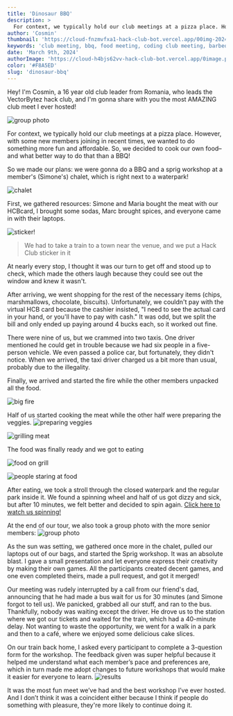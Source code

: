 ```yaml
---
title: 'Dinosaur BBQ'
description: >
  For context, we typically hold our club meetings at a pizza place. However, with some new members joining in recent times, we wanted to do something more fun and affordable. So, we decided to cook our own food– and what better way to do that than a BBQ!
author: 'Cosmin'
thumbnail: 'https://cloud-fnzmvfxa1-hack-club-bot.vercel.app/00img-20240309-wa0061__1___1_.jpg'
keywords: 'club meeting, bbq, food meeting, coding club meeting, barbeque, shenanigans'
date: 'March 9th, 2024'
authorImage: 'https://cloud-h4bjs62vv-hack-club-bot.vercel.app/0image.png'
color: '#F8A5ED'
slug: 'dinosaur-bbq'
---
```


Hey! I'm Cosmin, a 16 year old club leader from Romania, who leads the VectorBytez hack club, and I'm gonna share with you the most AMAZING club meet I ever hosted!

![group photo](https://cloud-4y7g35vgz-hack-club-bot.vercel.app/0img-20240309-wa0061.jpg)

For context, we typically hold our club meetings at a pizza place. However, with some new members joining in recent times, we wanted to do something more fun and affordable. So, we decided to cook our own food– and what better way to do that than a BBQ!

So we made our plans: we were gonna do a BBQ and a sprig workshop at a member's (Simone's) chalet, which is right next to a waterpark! 

![chalet](https://cloud-5u99yi2yw-hack-club-bot.vercel.app/0274602213.jpg)

First, we gathered resources: Simone and Maria bought the meat with our HCBcard, I brought some sodas, Marc brought spices, and everyone came in with their laptops.

![sticker!](https://cloud-crzden5u1-hack-club-bot.vercel.app/0img-20240309-wa0071.jpg)
> We had to take a train to a town near the venue, and we put a Hack Club sticker in it

At nearly every stop, I thought it was our turn to get off and stood up to check, which made the others laugh because they could see out the window and knew it wasn't.

After arriving, we went shopping for the rest of the necessary items (chips, marshmallows, chocolate, biscuits). Unfortunately, we couldn't pay with the virtual HCB card because the cashier insisted, "I need to see the actual card in your hand, or you'll have to pay with cash." It was odd, but we split the bill and only ended up paying around 4 bucks each, so it worked out fine.

There were nine of us, but we crammed into two taxis. One driver mentioned he could get in trouble because we had six people in a five-person vehicle. We even passed a police car, but fortunately, they didn't notice. When we arrived, the taxi driver charged us a bit more than usual, probably due to the illegality.

Finally, we arrived and started the fire while the other members unpacked all the food.

![big fire](https://cloud-cke7fzldp-hack-club-bot.vercel.app/0img-20240309-wa0096.jpg)

Half of us started cooking the meat while the other half were preparing the veggies.
![preparing veggies](https://cloud-n9ylah4zh-hack-club-bot.vercel.app/0img-20240309-wa0069.jpg)

![grilling meat](https://cloud-c20ex096u-hack-club-bot.vercel.app/0img-20240309-wa0097.jpg)

The food was finally ready and we got to eating

![food on grill](https://cloud-lp7vrrj65-hack-club-bot.vercel.app/0img-20240309-wa0100.jpg)

![people staring at food](https://cloud-86es9guuu-hack-club-bot.vercel.app/0img-20240309-wa0104.jpg)

After eating, we took a stroll through the closed waterpark and the regular park inside it. We found a spinning wheel and half of us got dizzy and sick, but after 10 minutes, we felt better and decided to spin again. [Click here to watch us spinning!](https://drive.google.com/file/d/13mJsRcLYoi6l9GEcA4Y_LnczJKJPK1rn/view?usp=sharing)

At the end of our tour, we also took a group photo with the more senior members:
![group photo](https://cloud-4y7g35vgz-hack-club-bot.vercel.app/0img-20240309-wa0061.jpg)

As the sun was setting, we gathered once more in the chalet, pulled our laptops out of our bags, and started the Sprig workshop. It was an absolute blast. I gave a small presentation and let everyone express their creativity by making their own games. All the participants created decent games, and one even completed theirs, made a pull request, and got it merged!

Our meeting was rudely interrupted by a call from our friend's dad, announcing that he had made a bus wait for us for 30 minutes (and Simone forgot to tell us). We panicked, grabbed all our stuff, and ran to the bus. Thankfully, nobody was waiting except the driver. He drove us to the station where we got our tickets and waited for the train, which had a 40-minute delay. Not wanting to waste the opportunity, we went for a walk in a park and then to a café, where we enjoyed some delicious cake slices.

On our train back home, I asked every participant to complete a 3-question form for the workshop. The feedback given was super helpful because it helped me understand what each member’s pace and preferences are, which in turn made me adopt changes to future workshops that would make it easier for everyone to learn.
![results](https://cloud-atcmiy4qc-hack-club-bot.vercel.app/0screenshot_20240530-022439-941.png)

It was the most fun meet we’ve had and the best workshop I’ve ever hosted. And I don’t think it was a coincident either because I think if people do something with pleasure, they're more likely to continue doing it.
